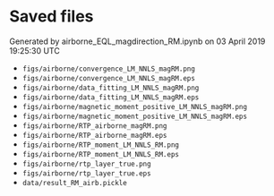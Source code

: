 # Saved files 


Generated by airborne_EQL_magdirection_RM.ipynb on 03 April 2019 19:25:30 UTC

*  `figs/airborne/convergence_LM_NNLS_magRM.png` 
*  `figs/airborne/convergence_LM_NNLS_magRM.eps` 
*  `figs/airborne/data_fitting_LM_NNLS_magRM.png` 
*  `figs/airborne/data_fitting_LM_NNLS_magRM.eps` 
*  `figs/airborne/magnetic_moment_positive_LM_NNLS_magRM.png` 
*  `figs/airborne/magnetic_moment_positive_LM_NNLS_magRM.eps` 
*  `figs/airborne/RTP_airborne_magRM.png` 
*  `figs/airborne/RTP_airborne_magRM.eps` 
*  `figs/airborne/RTP_moment_LM_NNLS_RM.png` 
*  `figs/airborne/RTP_moment_LM_NNLS_RM.eps` 
*  `figs/airborne/rtp_layer_true.png` 
*  `figs/airborne/rtp_layer_true.eps` 
*  `data/result_RM_airb.pickle` 
